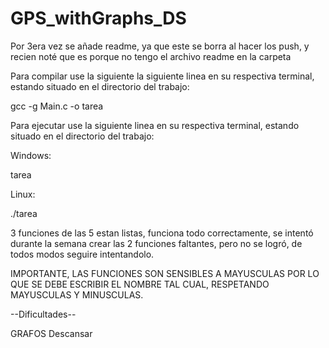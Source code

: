 # GPS_withGraphs_DS

Por 3era vez se añade readme, ya que este se borra al hacer los push, y recien noté que es porque no tengo el archivo readme en la carpeta

Para compilar use la siguiente la siguiente linea en su respectiva terminal, estando situado en el directorio del trabajo:

gcc -g Main.c -o tarea

Para ejecutar use la siguiente linea en su respectiva terminal, estando situado en el directorio del trabajo:

Windows:

tarea

Linux:

./tarea

3 funciones de las 5 estan listas, funciona todo correctamente, se intentó durante la semana crear las 2 funciones faltantes, pero no se logró, de todos modos seguire intentandolo.

IMPORTANTE, LAS FUNCIONES SON SENSIBLES A MAYUSCULAS POR LO QUE SE DEBE ESCRIBIR EL NOMBRE TAL CUAL, RESPETANDO MAYUSCULAS Y MINUSCULAS.

--Dificultades--

GRAFOS
Descansar
